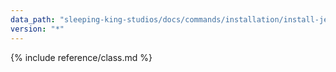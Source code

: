 ```yaml
---
data_path: "sleeping-king-studios/docs/commands/installation/install-jekyll"
version: "*"
---
```


{% include reference/class.md %}
